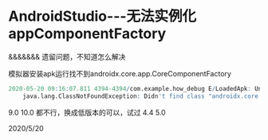 # AndroidStudio---无法实例化appComponentFactory

&&&&&&& 遗留问题，不知道怎么解决  

模拟器安装apk运行找不到androidx.core.app.CoreComponentFactory  
```r
2020-05-20 09:16:07.811 4394-4394/com.example.how_debug E/LoadedApk: Unable to instantiate appComponentFactory
    java.lang.ClassNotFoundException: Didn't find class "androidx.core.app.CoreComponentFactory" on path: DexPathList[[zip file "/data/app/com.example.how_debug-ASm76H8kKxCrB6vuA2aHlg==/base.apk"],nativeLibraryDirectories=[/data/app/com.example.how_debug-ASm76H8kKxCrB6vuA2aHlg==/lib/x86, /data/app/com.example.how_debug-ASm76H8kKxCrB6vuA2aHlg==/base.apk!/lib/x86, /system/lib, /system/product/lib]]
```

9.0 10.0 都不行，换成低版本的可以，试过 4.4 5.0  


2020/5/20  

